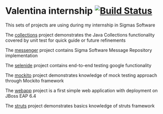 # Valentina internship [![Build Status](https://travis-ci.org/vmalaya/internship.svg?branch=master)](https://travis-ci.org/vmalaya/internship)
This sets of projects are using during my internship in Sigmas Software

<!--
[toc]
-->

The [collections] project demonstrates the Java Collections
functionality covered by unit test for quick guide or future
refinements

The [messenger] project contains Sigma Software Message
Repository implementation

The [selenide] project contains end-to-end testing google 
functionality

The [mockito] project demonstrates knowledge of mock testing
approach through Mockito framework 

The [webapp] project is a first simple web application with deployment 
on JBoss EAP 6.4

The [struts] project demonstrates basics knowledge of struts framework 

<!--
references
-->

[collections]: collections
[messenger]: messenger
[selenide]: selenide
[mockito]: mockito
[webapp]: webapp 
[struts]: struts
